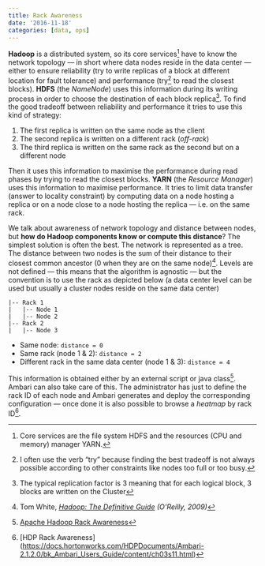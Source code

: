 ```yaml
---
title: Rack Awareness
date: '2016-11-18'
categories: [data, ops]
---
```


**Hadoop** is a distributed system, so its core services[^1] have to know the network topology — in short where data nodes reside in the data center — either to ensure reliability (try to write replicas of a block at different location for fault tolerance) and performance (try[^2] to read the closest blocks).
**HDFS** (the *NameNode*) uses this information during its writing process in order to choose the destination of each block replica[^3]. To find the good tradeoff between reliability and performance it tries to use this kind of strategy:

1. The first replica is written on the same node as the client
2. The second replica is written on a different rack (*off-rack*)
3. The third replica is written on the same rack as the second but on a different node

Then it uses this information to maximise the performance during read phases by trying to read the closest blocks.
**YARN** (the *Resource Manager*) uses this information to maximise performance. It tries to limit data transfer (answer to locality constraint) by computing data on a node hosting a replica or on a node close to a node hosting the replica — i.e. on the same rack.

We talk about awareness of network topology and distance between nodes, but **how do Hadoop components know or compute this distance**? The simplest solution is often the best. The network is represented as a tree. The distance between two nodes is the sum of their distance to their closest common ancestor (0 when they are on the same node)[^4]. Levels are not defined — this means that the algorithm is agnostic — but the convention is to use the rack as depicted below (a data center level can be used but usually a cluster nodes reside on the same data center)

```
|-- Rack 1
|   |-- Node 1
|   |-- Node 2
|-- Rack 2
|   |-- Node 3
```

* Same node: `distance = 0`
* Same rack (node 1 & 2): `distance = 2`
* Different rack in the same data center (node 1 & 3): `distance = 4`

This information is obtained either by an external script or java class[^5]. Ambari can also take care of this. The administrator has just to define the rack ID of each node and Ambari generates and deploy the corresponding configuration — once done it is also possible to browse a *heatmap* by rack ID[^6].

[^1]: Core services are the file system HDFS and the resources (CPU and memory) manager YARN.
[^2]: I often use the verb “try” because finding the best tradeoff is not always possible according to other constraints like nodes too full or too busy.
[^3]: The typical replication factor is 3 meaning that for each logical block, 3 blocks are written on the Cluster
[^4]: Tom White, *[Hadoop: The Definitive Guide](https://www.goodreads.com/book/show/25000038-hadoop) (O'Reilly, 2009)*
[^5]: [Apache Hadoop Rack Awareness](https://hadoop.apache.org/docs/r2.7.2/hadoop-project-dist/hadoop-common/RackAwareness.html)
[^6]: [HDP Rack Awareness] (https://docs.hortonworks.com/HDPDocuments/Ambari-2.1.2.0/bk_Ambari_Users_Guide/content/ch03s11.html)
